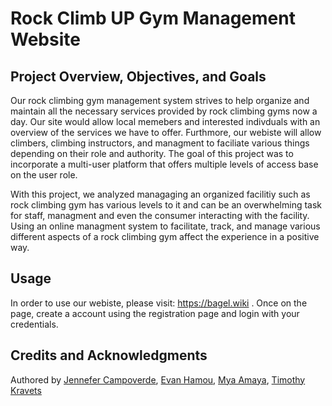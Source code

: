 # Rock Climb UP Gym Management Website

## Project Overview, Objectives, and Goals

Our rock climbing gym management system strives to help organize and maintain all the necessary services provided by rock climbing gyms now a day. Our site would allow local memebers and interested indivduals with an overview of the services we have to offer. Furthmore, our webiste will allow climbers, climbing instructors, and managment to faciliate various things depending on their role and authority. The goal of this project was to incorporate a multi-user platform that offers multiple levels of access base on the user role.

With this project, we analyzed managaging an organized facilitiy such as rock climbing gym has various levels to it and can be an overwhelming task for staff, managment and even the consumer interacting with the facility. Using an online managment system to facilitate, track, and manage various different aspects of a rock climbing gym affect the experience in a positive way. 


## Usage

In order to use our webiste, please visit: https://bagel.wiki . Once on the page, create a account using the registration page and login with your credentials.


## Credits and Acknowledgments


Authored by [Jennefer Campoverde](https://github.com/jennefercampoverde), [Evan Hamou](https://github.com/EvanHamou), [Mya Amaya](https://github.com/mya-amaya), [Timothy Kravets](https://github.com/timothykra)
